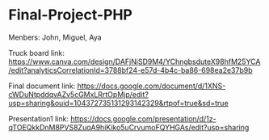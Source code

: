 # Final-Project-PHP

Menbers: John, Miguel, Aya

Truck board link:
https://www.canva.com/design/DAFjNjSD9M4/YChngbsduteX98hfM25YCA/edit?analyticsCorrelationId=3788bf24-e57d-4b4c-ba86-698ea2e37b9b

Final document link:
https://docs.google.com/document/d/1XNS-cWDuNtpddqvAZv5cGMxLRrtOpMjp/edit?usp=sharing&ouid=104372735131293142329&rtpof=true&sd=true

Presentation1 link:
https://docs.google.com/presentation/d/1z-qTOEQkkDnM8PVS8ZuqA9hiKiko5uCrvumoFQYHGAs/edit?usp=sharing

